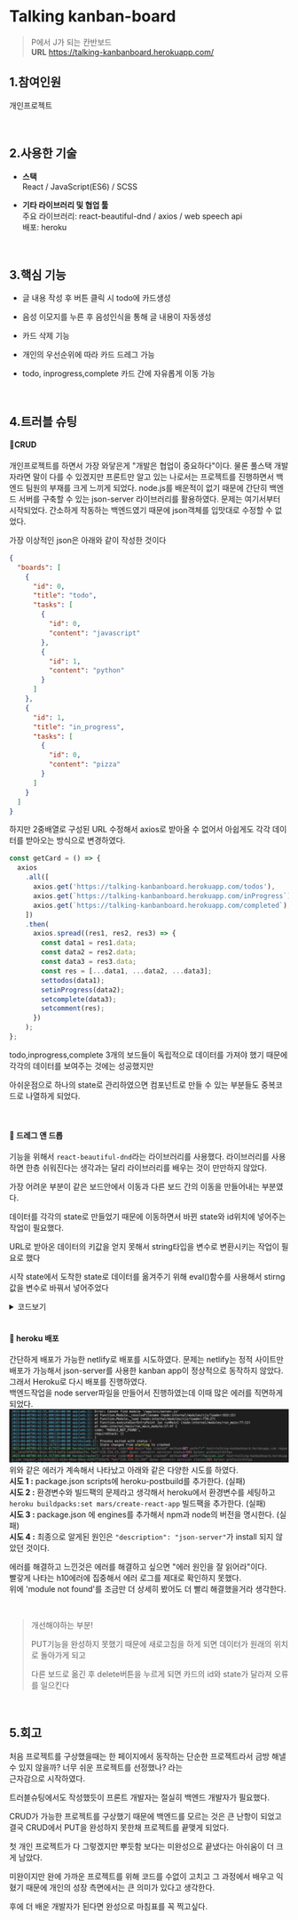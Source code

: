 # Talking kanban-board

> P에서 J가 되는 칸반보드  
> **URL** https://talking-kanbanboard.herokuapp.com/

## 1.참여인원

개인프로젝트

<br/>

## 2.사용한 기술

- **스택**  
  React / JavaScript(ES6) / SCSS

- **기타 라이브러리 및 협업 툴**  
  주요 라이브러리: react-beautiful-dnd / axios / web speech api  
  배포: heroku

<br/>

## 3.핵심 기능

- 글 내용 작성 후 버튼 클릭 시 todo에 카드생성

- 음성 이모지를 누른 후 음성인식을 통해 글 내용이 자동생성

- 카드 삭제 기능

- 개인의 우선순위에 따라 카드 드레그 가능

- todo, inprogress,complete 카드 간에 자유롭게 이동 가능

  <br/>

## 4.트러블 슈팅

#### 📌CRUD

개인프로젝트를 하면서 가장 와닿은게 "개발은 협업이 중요하다"이다. 물론 풀스택 개발자라면 말이 다를 수 있겠지만 프론트만 알고 있는 나로서는 프로젝트를 진행하면서 백엔드 팀원의 부재를 크게 느끼게 되었다.
node.js를 배운적이 없기 때문에 간단히 백엔드 서버를 구축할 수 있는 json-server 라이브러리를 활용하였다.
문제는 여기서부터 시작되었다.
간소하게 작동하는 백엔드였기 때문에 json객체를 입맛대로 수정할 수 없었다.

가장 이상적인 json은 아래와 같이 작성한 것이다

```json
{
  "boards": [
    {
      "id": 0,
      "title": "todo",
      "tasks": [
        {
          "id": 0,
          "content": "javascript"
        },
        {
          "id": 1,
          "content": "python"
        }
      ]
    },
    {
      "id": 1,
      "title": "in_progress",
      "tasks": [
        {
          "id": 0,
          "content": "pizza"
        }
      ]
    }
  ]
}
```

하지만 2중배열로 구성된 URL 수정해서 axios로 받아올 수 없어서 아쉽게도 각각 데이터를 받아오는 방식으로 변경하였다.

```jsx
const getCard = () => {
  axios
    .all([
      axios.get('https://talking-kanbanboard.herokuapp.com/todos'),
      axios.get(`https://talking-kanbanboard.herokuapp.com/inProgress`),
      axios.get(`https://talking-kanbanboard.herokuapp.com/completed`),
    ])
    .then(
      axios.spread((res1, res2, res3) => {
        const data1 = res1.data;
        const data2 = res2.data;
        const data3 = res3.data;
        const res = [...data1, ...data2, ...data3];
        settodos(data1);
        setinProgress(data2);
        setcomplete(data3);
        setcomment(res);
      })
    );
};
```

todo,inprogress,complete 3개의 보드들이 독립적으로 데이터를 가져야 했기 때문에 각각의 데이터를 보여주는 것에는 성공했지만

아쉬운점으로 하나의 state로 관리하였으면 컴포넌트로 만들 수 있는 부분들도 중복코드로 나열하게 되었다.

<br/>

#### 📌 드레그 앤 드롭

기능을 위해서 `react-beautiful-dnd`라는 라이브러리를 사용했다. 라이브러리를 사용하면 한층 쉬워진다는 생각과는 달리 라이브러리를 배우는 것이 만만하지 않았다.

가장 어려운 부분이 같은 보드안에서 이동과 다른 보드 간의 이동을 만들어내는 부분였다.

데이터를 각각의 state로 만들었기 때문에 이동하면서 바뀐 state와 id위치에 넣어주는 작업이 필요했다.

URL로 받아온 데이터의 키값을 얻지 못해서 string타입을 변수로 변환시키는 작업이 필요로 했다

시작 state에서 도착한 state로 데이터를 옮겨주기 위해 eval()함수를 사용해서 stirng값을 변수로 바꿔서 넣어주었다

<details>
<summary>코드보기</summary>
 <img src='./public/pic/dragdrop.png'> <br>
</details>

<br/>

#### 📌 heroku 배포

간단하게 배포가 가능한 netlify로 배포를 시도하였다.
문제는 netlify는 정적 사이트만 배포가 가능해서 json-server를 사용한 kanban app이 정상적으로 동작하지 않았다.  
그래서 Heroku로 다시 배포를 진행하였다.  
백엔드작업을 node server파일을 만들어서 진행하였는데 이때 많은 에러를 직면하게 되었다.  
<img src='./public/pic/heroku.png'> <br>
위와 같은 에러가 계속해서 나타났고 아래와 같은 다양한 시도를 하였다.  
 **시도 1 :** package.json scripts에 heroku-postbuild를 추가한다. (실패)  
 **시도 2 :** 환경변수와 빌드팩의 문제라고 생각해서 heroku에서 환경변수를 세팅하고 `heroku buildpacks:set mars/create-react-app`
빌드팩을 추가한다. (실패)  
 **시도 3 :** package.json 에 engines를 추가해서 npm과 node의 버전을 명시한다. (실패)  
 **시도 4 :** 최종으로 알게된 원인은 `"description": "json-server"`가 install 되지 않았던 것이다.

에러를 해결하고 느낀것은 에러를 해결하고 싶으면 "에러 원인을 잘 읽어라"이다.  
 빨갛게 나타는 h10에러에 집중해서 에러 로그를 제대로 확인하지 못했다.  
 위에 'module not found'를 조금만 더 상세히 봤어도 더 빨리 해결했을거라 생각한다.

<br/>

> 개선해야하는 부분!
>
> PUT기능을 완성하지 못했기 때문에 새로고침을 하게 되면 데이터가 원래의 위치로 돌아가게 되고
>
> 다른 보드로 옮긴 후 delete버튼을 누르게 되면 카드의 id와 state가 달라져 오류를 일으킨다

<br/>

## 5.회고

처음 프로젝트를 구상했을때는 한 페이지에서 동작하는 단순한 프로젝트라서 금방 해낼 수 있지 않을까? 너무 쉬운 프로젝트를 선정했나? 라는      
근자감으로 시작하였다.

트러블슈팅에서도 작성했듯이 프론트 개발자는 절실히 백엔드 개발자가 필요했다.

CRUD가 가능한 프로젝트를 구상했기 때문에 백엔드를 모르는 것은 큰 난항이 되었고 결국 CRUD에서 PUT을 완성하지 못한채 프로젝트를 끝맺게 되었다.

첫 개인 프로젝트가 다 그렇겠지만 뿌듯함 보다는 미완성으로 끝냈다는 아쉬움이 더 크게 남았다.

미완이지만 완에 가까운 프로젝트를 위해 코드를 수없이 고치고 그 과정에서 배우고 익혔기 때문에 개인의 성장 측면에서는 큰 의미가 있다고 생각한다.

후에 더 배운 개발자가 된다면 완성으로 마침표를 꼭 찍고싶다.
